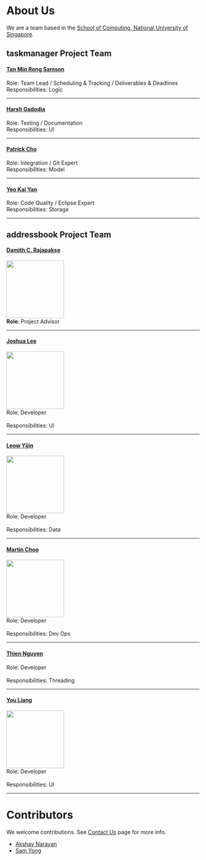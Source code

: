 # About Us

We are a team based in the [School of Computing, National University of Singapore](http://www.comp.nus.edu.sg).

## taskmanager Project Team

#### [Tan Min Rong Samson](http://github.com/samsontmr)
Role: Team Lead / Scheduling & Tracking / Deliverables & Deadlines <br>
Responsibilities: Logic

-----

#### [Harsh Gadodia](http://github.com/harshgadodia)
Role: Testing / Documentation <br> 
Responsibilities: UI

-----

#### [Patrick Cho](http://github.com/patrickcho168) 
Role: Integration / Git Expert <br>
Responsibilities: Model

-----

#### [Yeo Kai Yan](http://github.com/kaiyanyeo)
Role: Code Quality / Eclipse Expert <br>
Responsibilities: Storage

-----


## addressbook Project Team

#### [Damith C. Rajapakse](http://www.comp.nus.edu.sg/~damithch) <br>
<img src="images/DamithRajapakse.jpg" width="150"><br>
**Role**: Project Advisor

-----

#### [Joshua Lee](http://github.com/lejolly)
<img src="images/JoshuaLee.jpg" width="150"><br>
Role: Developer <br>  
Responsibilities: UI

-----

#### [Leow Yijin](http://github.com/yijinl) 
<img src="images/LeowYijin.jpg" width="150"><br>
Role: Developer <br>  
Responsibilities: Data

-----

#### [Martin Choo](http://github.com/m133225)
<img src="images/MartinChoo.jpg" width="150"><br>
Role: Developer <br>  
Responsibilities: Dev Ops

-----

#### [Thien Nguyen](https://github.com/ndt93)
 Role: Developer <br>  
 Responsibilities: Threading
 
 -----

#### [You Liang](http://github.com/yl-coder) 
<img src="images/YouLiang.jpg" width="150"><br>
 Role: Developer <br>  
 Responsibilities: UI
 
 -----

# Contributors

We welcome contributions. See [Contact Us](ContactUs.md) page for more info.

* [Akshay Narayan](https://github.com/se-edu/addressbook-level4/pulls?q=is%3Apr+author%3Aokkhoy)
* [Sam Yong](https://github.com/se-edu/addressbook-level4/pulls?q=is%3Apr+author%3Amauris)
